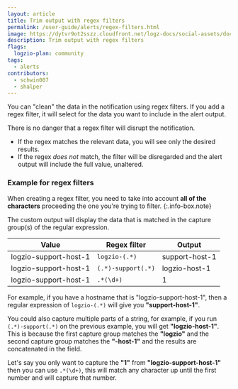 ```yaml
---
layout: article
title: Trim output with regex filters
permalink: /user-guide/alerts/regex-filters.html
image: https://dytvr9ot2sszz.cloudfront.net/logz-docs/social-assets/docs-social.jpg
description: Trim output with regex filters
flags:
  logzio-plan: community
tags:
  - alerts
contributors:
  - schwin007
  - shalper
---
```


You can "clean" the data in the notification using regex filters. If you add a regex filter, it will select for the data you want to include in the alert output.

There is no danger that a regex filter will disrupt the notification.

* If the regex matches the relevant data, you will see only the desired results.
* If the regex _does not_ match, the filter will be disregarded and the alert output will include the full value, unaltered.

### Example for regex filters

When creating a regex filter, you need to take into account **all of the characters** proceeding the one you're trying to filter.
{:.info-box.note}

The custom output will display the data that is matched in the capture group(s) of the regular expression.


| Value | Regex filter | Output |
|---|---|---|
| logzio-support-host-1 | `logzio-(.*)` | support-host-1 |
| logzio-support-host-1 |`(.*)-support(.*)` | logzio-host-1 |
| logzio-support-host-1 | `.*(\d+)` | 1 |


For example, if you have a hostname that is "logzio-support-host-1", then a regular expression of `logzio-(.*)` will give you **"support-host-1"**.

You could also capture multiple parts of a string, for example, if you run `(.*)-support(.*)`  on the previous example, you will get **"logzio-host-1"**.  This is because the first capture group matches the **"logzio"** and the second capture group matches the **"-host-1"** and the results are concatenated in the field.

Let's say you only want to capture the **"1"** from **"logzio-support-host-1"** then you can use `.*(\d+)`, this will match any character up until the first number and will capture that number.